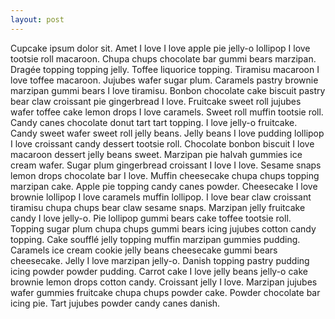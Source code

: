 ```yaml
---
layout: post
---
```


Cupcake ipsum dolor sit. Amet I love I love apple pie jelly-o lollipop I love tootsie roll macaroon. Chupa chups chocolate bar gummi bears marzipan. Dragée topping topping jelly. Toffee liquorice topping. Tiramisu macaroon I love toffee macaroon. Jujubes wafer sugar plum.
Caramels pastry brownie marzipan gummi bears I love tiramisu. Bonbon chocolate cake biscuit pastry bear claw croissant pie gingerbread I love. Fruitcake sweet roll jujubes wafer toffee cake lemon drops I love caramels. Sweet roll muffin tootsie roll. Candy canes chocolate donut tart tart topping. I love jelly-o fruitcake.
Candy sweet wafer sweet roll jelly beans. Jelly beans I love pudding lollipop I love croissant candy dessert tootsie roll. Chocolate bonbon biscuit I love macaroon dessert jelly beans sweet. Marzipan pie halvah gummies ice cream wafer. Sugar plum gingerbread croissant I love I love. Sesame snaps lemon drops chocolate bar I love. Muffin cheesecake chupa chups topping marzipan cake. Apple pie topping candy canes powder.
Cheesecake I love brownie lollipop I love caramels muffin lollipop. I love bear claw croissant tiramisu chupa chups bear claw sesame snaps. Marzipan jelly fruitcake candy I love jelly-o. Pie lollipop gummi bears cake toffee tootsie roll. Topping sugar plum chupa chups gummi bears icing jujubes cotton candy topping. Cake soufflé jelly topping muffin marzipan gummies pudding.
Caramels ice cream cookie jelly beans cheesecake gummi bears cheesecake. Jelly I love marzipan jelly-o. Danish topping pastry pudding icing powder powder pudding. Carrot cake I love jelly beans jelly-o cake brownie lemon drops cotton candy. Croissant jelly I love. Marzipan jujubes wafer gummies fruitcake chupa chups powder cake. Powder chocolate bar icing pie. Tart jujubes powder candy canes danish.
